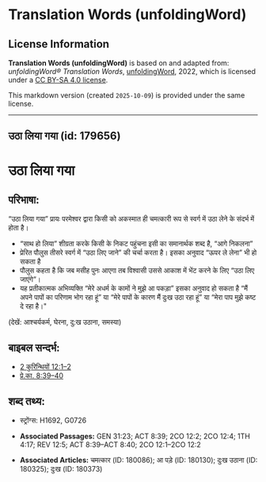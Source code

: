 # Translation Words (unfoldingWord)

## License Information

**Translation Words (unfoldingWord)** is based on and adapted from: _unfoldingWord® Translation Words_, [unfoldingWord](https://unfoldingword.org/utw), 2022, which is licensed under a [CC BY-SA 4.0 license](https://creativecommons.org/licenses/by-sa/4.0/legalcode.en).

This markdown version (created `2025-10-09`) is provided under the same license.



--------------------------------

## उठा लिया गया (id: 179656)

उठा लिया गया
============

परिभाषा:
--------

“उठा लिया गया” प्रायः परमेश्वर द्वारा किसी को अकस्मात ही चमत्कारी रूप से स्वर्ग में उठा लेने के संदर्भ में होता है।

* “साथ हो लिया” शीग्रता करके किसी के निकट पहुंचना इसी का समानार्थक शब्द है, “आगे निकलना”
* प्रेरित पौलुस तीसरे स्वर्ग में “उठा लिए जाने” की चर्चा करता है। इसका अनुवाद “ऊपर ले लेना” भी हो सकता है
* पौलुस कहता है कि जब मसीह पुनः आएगा तब विश्वासी उससे आकाश में भेंट करने के लिए “उठा लिए जाएंगे”।
* यह प्रतीकात्मक अभिव्यक्ति “मेरे अधर्म के कामों ने मुझे आ पकड़ा” इसका अनुवाद हो सकता है “मैं अपने पापों का परिणाम भोग रहा हूं” या “मेरे पापों के कारण मैं दुःख उठा रहा हूं” या “मेरा पाप मुझे कष्ट दे रहा है।"

(देखें: आश्चर्यकर्म, घेरना, दु:ख उठाना, समस्या)

बाइबल सन्दर्भ:
--------------

* [2 कुरिन्थियों 12:1–2](https://ref.ly/2Cor0:0)
* [प्रे.का. 8:39–40](https://ref.ly/Acts8:39-Acts8:40)

शब्द तथ्य:
----------

* स्ट्रोंग्स: H1692, G0726

* **Associated Passages:** GEN 31:23; ACT 8:39; 2CO 12:2; 2CO 12:4; 1TH 4:17; REV 12:5; ACT 8:39–ACT 8:40; 2CO 12:1–2CO 12:2
* **Associated Articles:** चमत्कार (ID: 180086); आ पड़े (ID: 180130); दुःख उठाना (ID: 180325); दुःख (ID: 180373)

